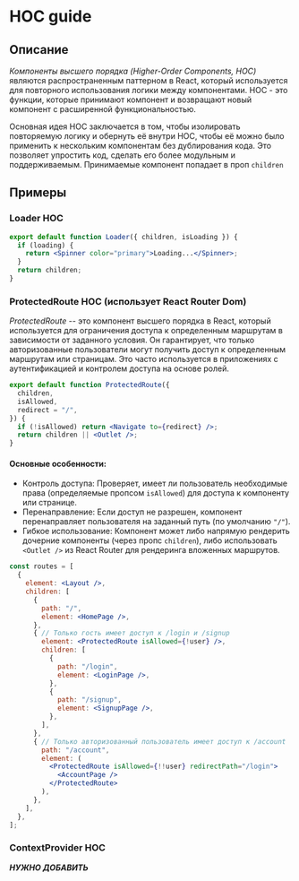 # HOC guide

## Описание

_Компоненты высшего порядка (Higher-Order Components, HOC)_ являются распространенным паттерном в React, который используется для повторного использования логики между компонентами. HOC - это функции, которые принимают компонент и возвращают новый компонент с расширенной функциональностью.

Основная идея HOC заключается в том, чтобы изолировать повторяемую логику и обернуть её внутри HOC, чтобы её можно было применить к нескольким компонентам без дублирования кода. Это позволяет упростить код, сделать его более модульным и поддерживаемым. Принимаемые компонент попадает в проп `children`

## Примеры

### Loader HOC

```jsx
export default function Loader({ children, isLoading }) {
  if (loading) {
    return <Spinner color="primary">Loading...</Spinner>;
  }
  return children;
}
```

### ProtectedRoute HOC (использует React Router Dom)

_ProtectedRoute_ -- это компонент высшего порядка в React, который используется для ограничения доступа к определенным маршрутам в зависимости от заданного условия. Он гарантирует, что только авторизованные пользователи могут получить доступ к определенным маршрутам или страницам. Это часто используется в приложениях с аутентификацией и контролем доступа на основе ролей.

```jsx
export default function ProtectedRoute({
  children,
  isAllowed,
  redirect = "/",
}) {
  if (!isAllowed) return <Navigate to={redirect} />;
  return children || <Outlet />;
}
```

#### Основные особенности:

- Контроль доступа: Проверяет, имеет ли пользователь необходимые права (определяемые пропсом `isAllowed`) для доступа к компоненту или странице.
- Перенаправление: Если доступ не разрешен, компонент перенаправляет пользователя на заданный путь (по умолчанию `"/"`).
- Гибкое использование: Компонент может либо напрямую рендерить дочерние компоненты (через пропс `children`), либо использовать `<Outlet />` из React Router для рендеринга вложенных маршрутов.

```jsx
const routes = [
  {
    element: <Layout />,
    children: [
      {
        path: "/",
        element: <HomePage />,
      },
      { // Только гость имеет доступ к /login и /signup
        element: <ProtectedRoute isAllowed={!user} />,
        children: [
          {
            path: "/login",
            element: <LoginPage />,
          },
          {
            path: "/signup",
            element: <SignupPage />,
          },
        ],
      },
      { // Только авторизованный пользователь имеет доступ к /account
        path: "/account",
        element: (
          <ProtectedRoute isAllowed={!!user} redirectPath="/login">
            <AccountPage />
          </ProtectedRoute>
        ),
      },
    ],
  },
];
```

### ContextProvider HOC

**_НУЖНО ДОБАВИТЬ_**
